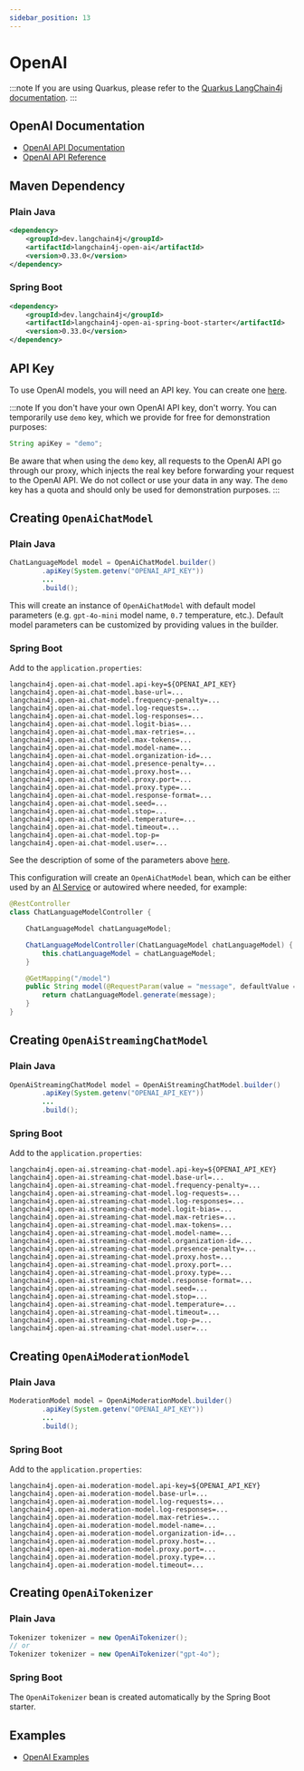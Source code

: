 ```yaml
---
sidebar_position: 13
---
```


# OpenAI

:::note
If you are using Quarkus, please refer to the
[Quarkus LangChain4j documentation](https://docs.quarkiverse.io/quarkus-langchain4j/dev/openai.html).
:::

## OpenAI Documentation

- [OpenAI API Documentation](https://platform.openai.com/docs/introduction)
- [OpenAI API Reference](https://platform.openai.com/docs/api-reference)

## Maven Dependency

### Plain Java
```xml
<dependency>
    <groupId>dev.langchain4j</groupId>
    <artifactId>langchain4j-open-ai</artifactId>
    <version>0.33.0</version>
</dependency>
```

### Spring Boot
```xml
<dependency>
    <groupId>dev.langchain4j</groupId>
    <artifactId>langchain4j-open-ai-spring-boot-starter</artifactId>
    <version>0.33.0</version>
</dependency>
```

## API Key

To use OpenAI models, you will need an API key.
You can create one [here](https://platform.openai.com/api-keys).

:::note
If you don't have your own OpenAI API key, don't worry.
You can temporarily use `demo` key, which we provide for free for demonstration purposes:

```java
String apiKey = "demo";
```

Be aware that when using the `demo` key, all requests to the OpenAI API go through our proxy,
which injects the real key before forwarding your request to the OpenAI API.
We do not collect or use your data in any way.
The `demo` key has a quota and should only be used for demonstration purposes.
:::

## Creating `OpenAiChatModel`

### Plain Java
```java
ChatLanguageModel model = OpenAiChatModel.builder()
        .apiKey(System.getenv("OPENAI_API_KEY"))
        ...
        .build();
```
This will create an instance of `OpenAiChatModel` with default model parameters (e.g. `gpt-4o-mini` model name, `0.7` temperature, etc.).
Default model parameters can be customized by providing values in the builder.

### Spring Boot
Add to the `application.properties`:
```properties
langchain4j.open-ai.chat-model.api-key=${OPENAI_API_KEY}
langchain4j.open-ai.chat-model.base-url=...
langchain4j.open-ai.chat-model.frequency-penalty=...
langchain4j.open-ai.chat-model.log-requests=...
langchain4j.open-ai.chat-model.log-responses=...
langchain4j.open-ai.chat-model.logit-bias=...
langchain4j.open-ai.chat-model.max-retries=...
langchain4j.open-ai.chat-model.max-tokens=...
langchain4j.open-ai.chat-model.model-name=...
langchain4j.open-ai.chat-model.organization-id=...
langchain4j.open-ai.chat-model.presence-penalty=...
langchain4j.open-ai.chat-model.proxy.host=...
langchain4j.open-ai.chat-model.proxy.port=...
langchain4j.open-ai.chat-model.proxy.type=...
langchain4j.open-ai.chat-model.response-format=...
langchain4j.open-ai.chat-model.seed=...
langchain4j.open-ai.chat-model.stop=...
langchain4j.open-ai.chat-model.temperature=...
langchain4j.open-ai.chat-model.timeout=...
langchain4j.open-ai.chat-model.top-p=
langchain4j.open-ai.chat-model.user=...
```
See the description of some of the parameters above [here](https://platform.openai.com/docs/api-reference/chat/create).

This configuration will create an `OpenAiChatModel` bean,
which can be either used by an [AI Service](https://docs.langchain4j.dev/tutorials/spring-boot-integration/#langchain4j-spring-boot-starter)
or autowired where needed, for example:

```java
@RestController
class ChatLanguageModelController {

    ChatLanguageModel chatLanguageModel;

    ChatLanguageModelController(ChatLanguageModel chatLanguageModel) {
        this.chatLanguageModel = chatLanguageModel;
    }

    @GetMapping("/model")
    public String model(@RequestParam(value = "message", defaultValue = "Hello") String message) {
        return chatLanguageModel.generate(message);
    }
}
```


## Creating `OpenAiStreamingChatModel`

### Plain Java
```java
OpenAiStreamingChatModel model = OpenAiStreamingChatModel.builder()
        .apiKey(System.getenv("OPENAI_API_KEY"))
        ...
        .build();
```

### Spring Boot
Add to the `application.properties`:
```properties
langchain4j.open-ai.streaming-chat-model.api-key=${OPENAI_API_KEY}
langchain4j.open-ai.streaming-chat-model.base-url=...
langchain4j.open-ai.streaming-chat-model.frequency-penalty=...
langchain4j.open-ai.streaming-chat-model.log-requests=...
langchain4j.open-ai.streaming-chat-model.log-responses=...
langchain4j.open-ai.streaming-chat-model.logit-bias=...
langchain4j.open-ai.streaming-chat-model.max-retries=...
langchain4j.open-ai.streaming-chat-model.max-tokens=...
langchain4j.open-ai.streaming-chat-model.model-name=...
langchain4j.open-ai.streaming-chat-model.organization-id=...
langchain4j.open-ai.streaming-chat-model.presence-penalty=...
langchain4j.open-ai.streaming-chat-model.proxy.host=...
langchain4j.open-ai.streaming-chat-model.proxy.port=...
langchain4j.open-ai.streaming-chat-model.proxy.type=...
langchain4j.open-ai.streaming-chat-model.response-format=...
langchain4j.open-ai.streaming-chat-model.seed=...
langchain4j.open-ai.streaming-chat-model.stop=...
langchain4j.open-ai.streaming-chat-model.temperature=...
langchain4j.open-ai.streaming-chat-model.timeout=...
langchain4j.open-ai.streaming-chat-model.top-p=...
langchain4j.open-ai.streaming-chat-model.user=...
```


## Creating `OpenAiModerationModel`

### Plain Java
```java
ModerationModel model = OpenAiModerationModel.builder()
        .apiKey(System.getenv("OPENAI_API_KEY"))
        ...
        .build();
```

### Spring Boot
Add to the `application.properties`:
```properties
langchain4j.open-ai.moderation-model.api-key=${OPENAI_API_KEY}
langchain4j.open-ai.moderation-model.base-url=...
langchain4j.open-ai.moderation-model.log-requests=...
langchain4j.open-ai.moderation-model.log-responses=...
langchain4j.open-ai.moderation-model.max-retries=...
langchain4j.open-ai.moderation-model.model-name=...
langchain4j.open-ai.moderation-model.organization-id=...
langchain4j.open-ai.moderation-model.proxy.host=...
langchain4j.open-ai.moderation-model.proxy.port=...
langchain4j.open-ai.moderation-model.proxy.type=...
langchain4j.open-ai.moderation-model.timeout=...
```


## Creating `OpenAiTokenizer`

### Plain Java
```java
Tokenizer tokenizer = new OpenAiTokenizer();
// or
Tokenizer tokenizer = new OpenAiTokenizer("gpt-4o");
```

### Spring Boot
The `OpenAiTokenizer` bean is created automatically by the Spring Boot starter.


## Examples
- [OpenAI Examples](https://github.com/langchain4j/langchain4j-examples/tree/main/open-ai-examples/src/main/java)
